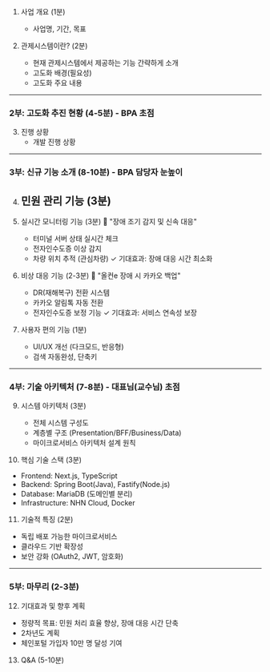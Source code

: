 1) 사업 개요 (1분)
   - 사업명, 기간, 목표

2) 관제시스템이란? (2분)
   - 현재 관제시스템에서 제공하는 기능 간략하게 소개
   - 고도화 배경(필요성)
   - 고도화 주요 내용
---
### **2부: 고도화 추진 현황** (4-5분) - BPA 초점

3) 진행 상황
   - 개발 진행 상황 
---

### **3부: 신규 기능 소개** (8-10분) - **BPA 담당자 눈높이**

4) 민원 관리 기능 (3분)
	- 

6) 실시간 모니터링 기능 (3분)
   📌 "장애 조기 감지 및 신속 대응"
   - 터미널 서버 상태 실시간 체크
   - 전자인수도증 이상 감지
   - 차량 위치 추적 (관심차량)
   ✓ 기대효과: 장애 대응 시간 최소화

7) 비상 대응 기능 (2-3분)
   📌 "올컨e 장애 시 카카오 백업"
   - DR(재해복구) 전환 시스템
   - 카카오 알림톡 자동 전환
   - 전자인수도증 보정 기능
   ✓ 기대효과: 서비스 연속성 보장

8) 사용자 편의 기능 (1분)
   - UI/UX 개선 (다크모드, 반응형)
   - 검색 자동완성, 단축키


---

### **4부: 기술 아키텍처** (7-8분) - **대표님(교수님) 초점**

9) 시스템 아키텍처 (3분)
   - 전체 시스템 구성도
   - 계층별 구조 (Presentation/BFF/Business/Data)
   - 마이크로서비스 아키텍처 설계 원칙

10) 핵심 기술 스택 (3분)
   - Frontend: Next.js, TypeScript
   - Backend: Spring Boot(Java), Fastify(Node.js)
   - Database: MariaDB (도메인별 분리)
   - Infrastructure: NHN Cloud, Docker

11) 기술적 특징 (2분)
   - 독립 배포 가능한 마이크로서비스
   - 클라우드 기반 확장성
   - 보안 강화 (OAuth2, JWT, 암호화)


---

### **5부: 마무리** (2-3분)

12) 기대효과 및 향후 계획
   - 정량적 목표: 민원 처리 효율 향상, 장애 대응 시간 단축
   - 2차년도 계획
   - 체인포털 가입자 10만 명 달성 기여

13) Q&A (5-10분)